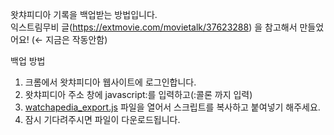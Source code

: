 왓챠피디아 기록을 백업받는 방법입니다. <br/>
익스트림무비 글(https://extmovie.com/movietalk/37623288) 을 참고해서 만들었어요! (← 지금은 작동안함)

백업 방법
1. 크롬에서 왓챠피디아 웹사이트에 로그인합니다.
2. 왓챠피디아 주소 창에 javascript:를 입력하고(:콜론 까지 입력)
3. <a href="https://github.com/henryseong0215/watchapedia-export/blob/main/watchapedia_export.js" target="_blank">watchapedia_export.js</a> 파일을 열어서 스크립트를 복사하고 붙여넣기 해주세요.
4. 잠시 기다려주시면 파일이 다운로드됩니다.

